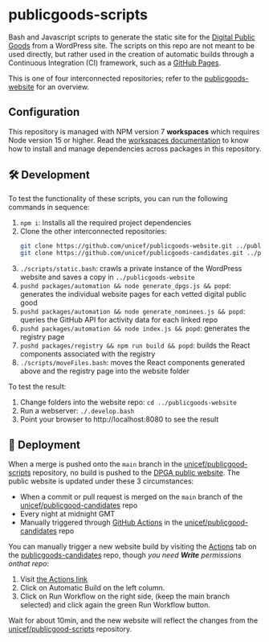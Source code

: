# publicgoods-scripts
Bash and Javascript scripts to generate the static site for the [Digital Public Goods](https://digitalpublicgoods.net) from a WordPress site. The scripts on this repo are not meant to be used directly, but rather used in the creation of automatic builds through a Continuous Integration (CI) framework, such as a [GitHub Pages](https://pages.github.com/).

This is one of four interconnected repositories; refer to the [publicgoods-website](https://github.com/unicef/publicgoods-website) for an overview. 

## Configuration

This repository is managed with NPM version 7 **workspaces** which requires Node version 15 or higher. Read the [workspaces documentation](https://docs.npmjs.com/cli/v7/using-npm/workspaces) to know how to install and manage dependencies across packages in this repository.

## 🛠 Development

To test the functionality of these scripts, you can run the following commands in sequence:

1. `npm i`: Installs all the required project dependencies
2. Clone the other interconnected repositories:
    ```bash 
    git clone https://github.com/unicef/publicgoods-website.git ../publicgoods-website
    git clone https://github.com/unicef/publicgoods-candidates.git ../publicgoods-candidates
    ```
3. `./scripts/static.bash`: crawls a private instance of the WordPress website and saves a copy in `../publicgoods-website`
4. `pushd packages/automation && node generate_dpgs.js && popd`: generates the individual website pages for each vetted digital public good
5. `pushd packages/automation && node generate_nominees.js && popd`: queries the GitHub API for activity data for each linked repo
6. `pushd packages/automation && node index.js && popd`: generates the registry page
7. `pushd packages/registry && npm run build && popd`: builds the React components associated with the registry
8. `./scripts/moveFiles.bash`: moves the React components generated above and the registry page into the website folder

To test the result:
1. Change folders into the website repo: `cd ../publicgoods-website`
2. Run a webserver: `./.develop.bash`
3. Point your browser to http://localhost:8080 to see the result

## 🚀 Deployment

When a merge is pushed onto the `main` branch in the [unicef/publicgood-scripts](https://github.com/unicef/publicgoods-scripts/) repository, no build is pushed to the [DPGA public website](https://digitalpublicgoods.net/). 
The public website is updated under these 3 circumstances:
* When a commit or pull request is merged on the `main` branch of the [unicef/publicgood-candidates](https://github.com/unicef/publicgoods-candidates/) repo
* Every night at midnight GMT
* Manually triggered through [GitHub Actions](https://github.com/unicef/publicgoods-candidates/actions) in the [unicef/publicgood-candidates](https://github.com/unicef/publicgoods-candidates/) repo

You can manually trigger a new website build by visiting the [Actions](https://github.com/unicef/publicgoods-candidates/actions) tab on the [publicgoods-candidates](https://github.com/unicef/publicgoods-candidates/actions) repo, though *you need **Write** permissions onthat repo*:
1. Visit [the Actions link](https://github.com/unicef/publicgoods-candidates/actions)
2. Click on Automatic Build on the left column.
3. Click on Run Workflow on the right side, (keep the main branch selected) and click again the green Run Workflow button. 

Wait for about 10min, and the new website will reflect the changes from the [unicef/publicgood-scripts](https://github.com/unicef/publicgoods-scripts/) repository.
